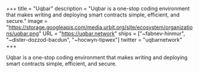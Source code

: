+++
title = "Uqbar"
description = "Uqbar is a one-stop coding environment that makes writing and deploying smart contracts simple, efficient, and secure."
image = "https://storage.googleapis.com/media.urbit.org/site/ecosystem/organizations/uqbar.png"
URL = "https://uqbar.network"
ships = ["~fabnev-hinmur", "~dister-dozzod-bacdun", "~hocwyn-tipwex"]
twitter = "uqbarnetwork"
+++

Uqbar is a one-stop coding environment that makes writing and deploying smart contracts simple, efficient, and secure. 